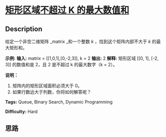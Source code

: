 # [矩形区域不超过 K 的最大数值和][title]

## Description

给定一个非空二维矩阵  _matrix  _和一个整数 _k_ ，找到这个矩阵内部不大于 _k_ 的最大矩形和。

**示例:**
            **输入:** matrix = [[1,0,1],[0,-2,3]], k = 2    **输出:** 2     **解释:**  矩形区域 [[0, 1], [-2, 3]] 的数值和是 2，且 2 是不超过 k 的最大数字（k = 2）。    

**说明：**

  1. 矩阵内的矩形区域面积必须大于 0。
  2. 如果行数远大于列数，你将如何解答呢？


**Tags:** Queue, Binary Search, Dynamic Programming

**Difficulty:** Hard

## 思路

[title]: https://leetcode-cn.com/problems/max-sum-of-rectangle-no-larger-than-k
